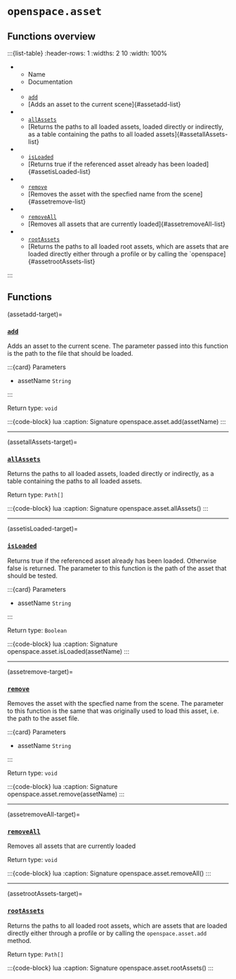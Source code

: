 # `openspace.asset`
## Functions overview

:::{list-table}
:header-rows: 1
:widths: 2 10
:width: 100%
*   - Name
    - Documentation


*   - [`add`](#assetadd-target)
    - [Adds an asset to the current scene]{#assetadd-list}


*   - [`allAssets`](#assetallAssets-target)
    - [Returns the paths to all loaded assets, loaded directly or indirectly, as a table containing the paths to all loaded assets]{#assetallAssets-list}


*   - [`isLoaded`](#assetisLoaded-target)
    - [Returns true if the referenced asset already has been loaded]{#assetisLoaded-list}


*   - [`remove`](#assetremove-target)
    - [Removes the asset with the specfied name from the scene]{#assetremove-list}


*   - [`removeAll`](#assetremoveAll-target)
    - [Removes all assets that are currently loaded]{#assetremoveAll-list}


*   - [`rootAssets`](#assetrootAssets-target)
    - [Returns the paths to all loaded root assets, which are assets that are loaded directly either through a profile or by calling the `openspace]{#assetrootAssets-list}

:::

## Functions

(assetadd-target)=
### [`add`](#assetadd-list)
Adds an asset to the current scene. The parameter passed into this function is the path to the file that should be loaded.


:::{card} Parameters


* assetName `String` 


:::

Return type: `void` 

:::{code-block} lua
:caption: Signature
openspace.asset.add(assetName)
:::
___

(assetallAssets-target)=
### [`allAssets`](#assetallAssets-list)
Returns the paths to all loaded assets, loaded directly or indirectly, as a table containing the paths to all loaded assets.


Return type: `Path[]` 

:::{code-block} lua
:caption: Signature
openspace.asset.allAssets()
:::
___

(assetisLoaded-target)=
### [`isLoaded`](#assetisLoaded-list)
Returns true if the referenced asset already has been loaded. Otherwise false is returned. The parameter to this function is the path of the asset that should be tested.


:::{card} Parameters


* assetName `String` 


:::

Return type: `Boolean` 

:::{code-block} lua
:caption: Signature
openspace.asset.isLoaded(assetName)
:::
___

(assetremove-target)=
### [`remove`](#assetremove-list)
Removes the asset with the specfied name from the scene. The parameter to this function is the same that was originally used to load this asset, i.e. the path to the asset file.


:::{card} Parameters


* assetName `String` 


:::

Return type: `void` 

:::{code-block} lua
:caption: Signature
openspace.asset.remove(assetName)
:::
___

(assetremoveAll-target)=
### [`removeAll`](#assetremoveAll-list)
Removes all assets that are currently loaded


Return type: `void` 

:::{code-block} lua
:caption: Signature
openspace.asset.removeAll()
:::
___

(assetrootAssets-target)=
### [`rootAssets`](#assetrootAssets-list)
Returns the paths to all loaded root assets, which are assets that are loaded directly either through a profile or by calling the `openspace.asset.add` method.


Return type: `Path[]` 

:::{code-block} lua
:caption: Signature
openspace.asset.rootAssets()
:::

